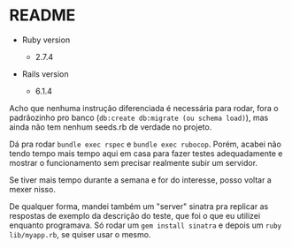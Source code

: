 # README

* Ruby version
  - 2.7.4

* Rails version
  - 6.1.4

Acho que nenhuma instrução diferenciada é necessária para rodar, fora o padrãozinho pro banco (`db:create db:migrate (ou schema load)`), mas ainda não tem nenhum seeds.rb de verdade no projeto.

Dá pra rodar `bundle exec rspec` e `bundle exec rubocop`. Porém, acabei não tendo tempo mais tempo aqui em casa para fazer testes adequadamente e mostrar o funcionamento sem precisar realmente subir um servidor.

Se tiver mais tempo durante a semana e for do interesse, posso voltar a mexer nisso.

De qualquer forma, mandei também um "server" sinatra pra replicar as respostas de exemplo da descrição do teste, que foi o que eu utilizei enquanto programava.
Só rodar um `gem install sinatra` e depois um `ruby lib/myapp.rb`, se quiser usar o mesmo.